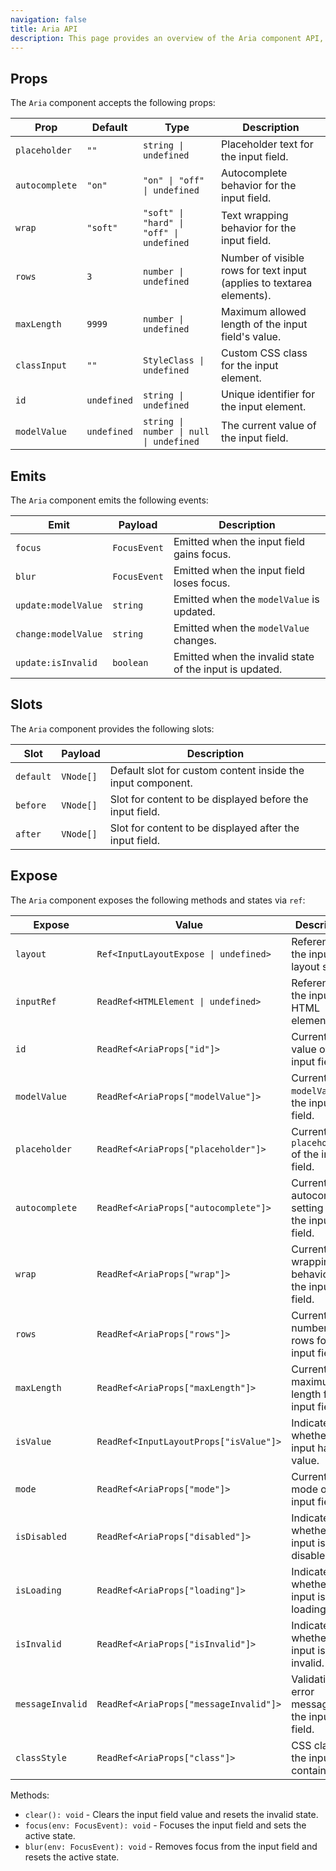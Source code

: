 ```yaml
---
navigation: false
title: Aria API
description: This page provides an overview of the Aria component API, detailing its props, emits, slots, and exposed methods/states.
---
```



## Props

The `Aria` component accepts the following props:

| Prop           | Default         | Type                                               | Description                                                                                       |
|----------------|-----------------|----------------------------------------------------|---------------------------------------------------------------------------------------------------|
| `placeholder`  | `""`            | `string \| undefined`                              | Placeholder text for the input field.                                                             |
| `autocomplete` | `"on"`          | `"on" \| "off" \| undefined`                       | Autocomplete behavior for the input field.                                                        |
| `wrap`         | `"soft"`        | `"soft" \| "hard" \| "off" \| undefined`           | Text wrapping behavior for the input field.                                                       |
| `rows`         | `3`             | `number \| undefined`                              | Number of visible rows for text input (applies to textarea elements).                             |
| `maxLength`    | `9999`          | `number \| undefined`                              | Maximum allowed length of the input field's value.                                                |
| `classInput`   | `""`            | `StyleClass \| undefined`                          | Custom CSS class for the input element.                                                           |
| `id`           | `undefined`     | `string \| undefined`                              | Unique identifier for the input element.                                                          |
| `modelValue`   | `undefined`     | `string \| number \| null \| undefined`            | The current value of the input field.                                                             |

## Emits

The `Aria` component emits the following events:

| Emit                   | Payload                | Description                                                                                       |
|------------------------|------------------------|---------------------------------------------------------------------------------------------------|
| `focus`                | `FocusEvent`           | Emitted when the input field gains focus.                                                         |
| `blur`                 | `FocusEvent`           | Emitted when the input field loses focus.                                                         |
| `update:modelValue`    | `string`               | Emitted when the `modelValue` is updated.                                                         |
| `change:modelValue`    | `string`               | Emitted when the `modelValue` changes.                                                            |
| `update:isInvalid`     | `boolean`              | Emitted when the invalid state of the input is updated.                                           |

## Slots

The `Aria` component provides the following slots:

| Slot          | Payload                | Description                                                                                       |
|---------------|------------------------|---------------------------------------------------------------------------------------------------|
| `default`     | `VNode[]`              | Default slot for custom content inside the input component.                                       |
| `before`      | `VNode[]`              | Slot for content to be displayed before the input field.                                          |
| `after`       | `VNode[]`              | Slot for content to be displayed after the input field.                                           |

## Expose

The `Aria` component exposes the following methods and states via `ref`:

| Expose              | Value                                   | Description                                                                                       |
|---------------------|-----------------------------------------|---------------------------------------------------------------------------------------------------|
| `layout`            | `Ref<InputLayoutExpose \| undefined>`   | Reference to the input layout state.                                                              |
| `inputRef`          | `ReadRef<HTMLElement \| undefined>`     | Reference to the input HTML element.                                                              |
| `id`                | `ReadRef<AriaProps["id"]>`              | Current `id` value of the input field.                                                            |
| `modelValue`        | `ReadRef<AriaProps["modelValue"]>`      | Current `modelValue` of the input field.                                                          |
| `placeholder`       | `ReadRef<AriaProps["placeholder"]>`     | Current `placeholder` of the input field.                                                         |
| `autocomplete`      | `ReadRef<AriaProps["autocomplete"]>`    | Current autocomplete setting for the input field.                                                 |
| `wrap`              | `ReadRef<AriaProps["wrap"]>`            | Current wrapping behavior for the input field.                                                    |
| `rows`              | `ReadRef<AriaProps["rows"]>`            | Current number of rows for the input field.                                                       |
| `maxLength`         | `ReadRef<AriaProps["maxLength"]>`       | Current maximum length for the input field.                                                       |
| `isValue`           | `ReadRef<InputLayoutProps["isValue"]>`  | Indicates whether the input has a value.                                                          |
| `mode`              | `ReadRef<AriaProps["mode"]>`            | Current mode of the input field.                                                                  |
| `isDisabled`        | `ReadRef<AriaProps["disabled"]>`        | Indicates whether the input is disabled.                                                          |
| `isLoading`         | `ReadRef<AriaProps["loading"]>`         | Indicates whether the input is in a loading state.                                                |
| `isInvalid`         | `ReadRef<AriaProps["isInvalid"]>`       | Indicates whether the input is invalid.                                                           |
| `messageInvalid`    | `ReadRef<AriaProps["messageInvalid"]>`  | Validation error message for the input field.                                                     |
| `classStyle`        | `ReadRef<AriaProps["class"]>`           | CSS class for the input container.                                                                |

Methods:
- `clear(): void` - Clears the input field value and resets the invalid state.
- `focus(env: FocusEvent): void` - Focuses the input field and sets the active state.
- `blur(env: FocusEvent): void` - Removes focus from the input field and resets the active state.